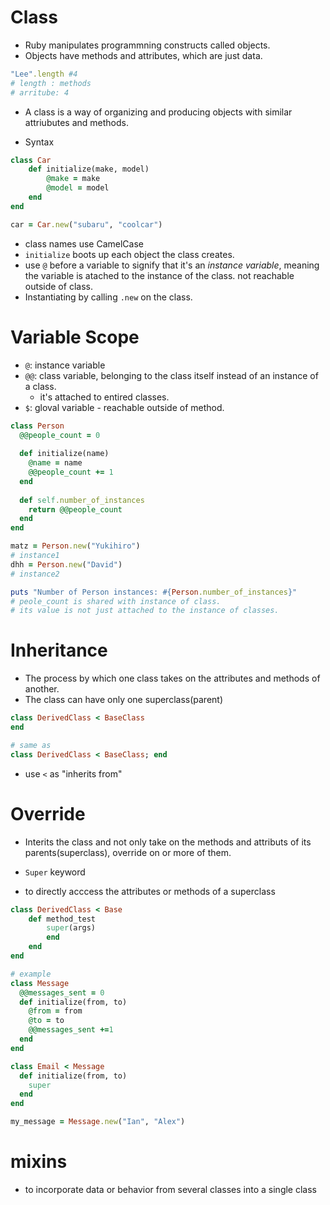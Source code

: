 # Class

- Ruby manipulates programmning constructs called objects.
- Objects have methods and attributes, which are just data.

```rb
"Lee".length #4
# length : methods
# arritube: 4
```

- A class is a way of organizing and producing objects with similar attriubutes and methods.

- Syntax

```rb
class Car
    def initialize(make, model)
        @make = make
        @model = model
    end
end

car = Car.new("subaru", "coolcar")
```

- class names use CamelCase
- ```initialize``` boots up each object the class creates.
- use ```@``` before a variable to signify that it's an *instance variable*, meaning the variable is atached to the instance of the class. not reachable outside of class.
- Instantiating by calling ```.new``` on the class.

# Variable Scope

- ```@```: instance variable
- ```@@```: class variable, belonging to the class itself instead of an instance of a class.
  - it's attached to entired classes.
- ```$```: gloval variable - reachable outside of method.

```rb
class Person
  @@people_count = 0
  
  def initialize(name)
    @name = name
    @@people_count += 1
  end
  
  def self.number_of_instances
    return @@people_count
  end
end

matz = Person.new("Yukihiro")
# instance1
dhh = Person.new("David")
# instance2

puts "Number of Person instances: #{Person.number_of_instances}"
# peole_count is shared with instance of class.
# its value is not just attached to the instance of classes. 
```

# Inheritance

- The process by which one class takes on the attributes and methods of another.
- The class can have only one superclass(parent)

```rb
class DerivedClass < BaseClass
end

# same as
class DerivedClass < BaseClass; end
```

- use ```<``` as "inherits from"

# Override

- Interits the class and not only take on the methods and attributs of its parents(superclass), override on or more of them.

- ```Super``` keyword
- to directly acccess the attributes or methods of a superclass

```rb
class DerivedClass < Base
    def method_test
        super(args)
        end
    end
end

# example
class Message 
  @@messages_sent = 0
  def initialize(from, to)
    @from = from 
    @to = to 
    @@messages_sent +=1 
  end
end

class Email < Message
  def initialize(from, to)
    super
  end
end

my_message = Message.new("Ian", "Alex")

```

# mixins

- to incorporate data or behavior from several classes into a single class
